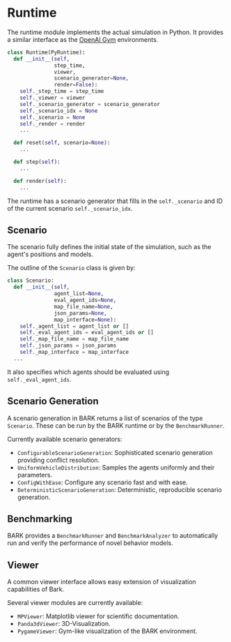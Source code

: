 Runtime
==================================

The runtime module implements the actual simulation in Python.
It provides a similar interface as the [OpenAI Gym](https://gym.openai.com/) environments.

```python
class Runtime(PyRuntime):
  def __init__(self,
               step_time,
               viewer,
               scenario_generator=None,
               render=False):
    self._step_time = step_time
    self._viewer = viewer
    self._scenario_generator = scenario_generator
    self._scenario_idx = None
    self._scenario = None
    self._render = render
    ...

  def reset(self, scenario=None):
    ...

  def step(self):
    ...

  def render(self):
    ...
```

The runtime has a scenario generator that fills in the `self._scenario` and ID of the current scenario `self._scenario_idx`.


## Scenario

The scenario fully defines the initial state of the simulation, such as the agent's positions and models.

The outline of the `Scenario` class is given by:

```python
class Scenario:
  def __init__(self,
               agent_list=None,
               eval_agent_ids=None,
               map_file_name=None,
               json_params=None,
               map_interface=None):
    self._agent_list = agent_list or []
    self._eval_agent_ids = eval_agent_ids or []
    self._map_file_name = map_file_name
    self._json_params = json_params
    self._map_interface = map_interface
  ...
```

It also specifies which agents should be evaluated using `self._eval_agent_ids`.


## Scenario Generation

A scenario generation in BARK returns a list of scenarios of the type  `Scenario`.
These can be run by the BARK runtime or by the `BenchmarkRunner`.

Currently available scenario generators:

* `ConfigurableScenarioGeneration`: Sophisticated scenario generation providing conflict resolution.
* `UniformVehicleDistribution`: Samples the agents uniformly and their parameters.
* `ConfigWithEase`: Configure any scenario fast and with ease.
* `DeterministicScenarioGeneration`: Deterministic, reproducible scenario generation.


## Benchmarking

BARK provides a `BenchmarkRunner` and `BenchmarkAnalyzer` to automatically run and verify the performance of novel behavior models.


## Viewer

A common viewer interface allows easy extension of visualization capabilities of Bark.

Several viewer modules are currently available:

* `MPViewer`: Matplotlib viewer for scientific documentation.
* `Panda3dViewer`: 3D-Visualization.
* `PygameViewer`: Gym-like visualization of the BARK environment.
